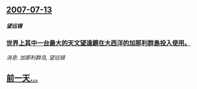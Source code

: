 ## [2007-07-13](/news/2007/07/13/index.md)

##### 望远镜
### [世界上其中一台最大的天文望遠鏡在大西洋的加那利群島投入使用。](/news/2007/07/13/世界上其中一台最大的天文望遠鏡在大西洋的加那利群島投入使用.md)
_消息: 加那利群岛, 望远镜_

## [前一天...](/news/2007/07/12/index.md)

